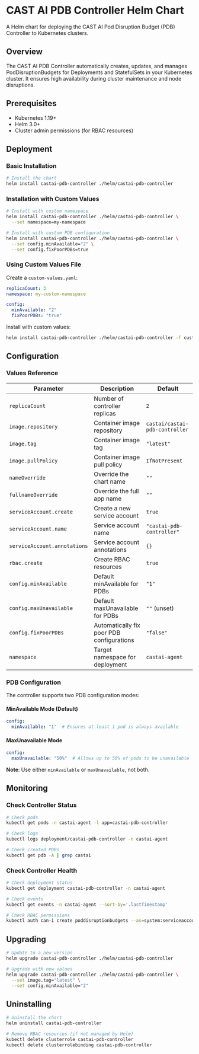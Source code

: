 # CAST AI PDB Controller Helm Chart

A Helm chart for deploying the CAST AI Pod Disruption Budget (PDB) Controller to Kubernetes clusters.

## Overview

The CAST AI PDB Controller automatically creates, updates, and manages PodDisruptionBudgets for Deployments and StatefulSets in your Kubernetes cluster. It ensures high availability during cluster maintenance and node disruptions.

## Prerequisites

- Kubernetes 1.19+
- Helm 3.0+
- Cluster admin permissions (for RBAC resources)

## Deployment

### Basic Installation

```bash
# Install the chart
helm install castai-pdb-controller ./helm/castai-pdb-controller
```

### Installation with Custom Values

```bash
# Install with custom namespace
helm install castai-pdb-controller ./helm/castai-pdb-controller \
  --set namespace=my-namespace

# Install with custom PDB configuration
helm install castai-pdb-controller ./helm/castai-pdb-controller \
  --set config.minAvailable="2" \
  --set config.fixPoorPDBs=true
```

### Using Custom Values File

Create a `custom-values.yaml`:

```yaml
replicaCount: 3
namespace: my-custom-namespace

config:
  minAvailable: "2"
  fixPoorPDBs: "true"
```

Install with custom values:
```bash
helm install castai-pdb-controller ./helm/castai-pdb-controller -f custom-values.yaml
```

## Configuration

### Values Reference

| Parameter | Description | Default |
|-----------|-------------|---------|
| `replicaCount` | Number of controller replicas | `2` |
| `image.repository` | Container image repository | `castai/castai-pdb-controller` |
| `image.tag` | Container image tag | `"latest"` |
| `image.pullPolicy` | Container image pull policy | `IfNotPresent` |
| `nameOverride` | Override the chart name | `""` |
| `fullnameOverride` | Override the full app name | `""` |
| `serviceAccount.create` | Create a new service account | `true` |
| `serviceAccount.name` | Service account name | `"castai-pdb-controller"` |
| `serviceAccount.annotations` | Service account annotations | `{}` |
| `rbac.create` | Create RBAC resources | `true` |
| `config.minAvailable` | Default minAvailable for PDBs | `"1"` |
| `config.maxUnavailable` | Default maxUnavailable for PDBs | `""` (unset) |
| `config.fixPoorPDBs` | Automatically fix poor PDB configurations | `"false"` |
| `namespace` | Target namespace for deployment | `castai-agent` |

### PDB Configuration

The controller supports two PDB configuration modes:

#### MinAvailable Mode (Default)
```yaml
config:
  minAvailable: "1"  # Ensures at least 1 pod is always available
```

#### MaxUnavailable Mode
```yaml
config:
  maxUnavailable: "50%"  # Allows up to 50% of pods to be unavailable
```

**Note**: Use either `minAvailable` or `maxUnavailable`, not both.

## Monitoring

### Check Controller Status

```bash
# Check pods
kubectl get pods -n castai-agent -l app=castai-pdb-controller

# Check logs
kubectl logs deployment/castai-pdb-controller -n castai-agent

# Check created PDBs
kubectl get pdb -A | grep castai
```

### Check Controller Health

```bash
# Check deployment status
kubectl get deployment castai-pdb-controller -n castai-agent

# Check events
kubectl get events -n castai-agent --sort-by='.lastTimestamp'

# Check RBAC permissions
kubectl auth can-i create poddisruptionbudgets --as=system:serviceaccount:castai-agent:castai-pdb-controller
```

## Upgrading

```bash
# Update to a new version
helm upgrade castai-pdb-controller ./helm/castai-pdb-controller

# Upgrade with new values
helm upgrade castai-pdb-controller ./helm/castai-pdb-controller \
  --set image.tag="latest" \
  --set config.minAvailable="2"
```

## Uninstalling

```bash
# Uninstall the chart
helm uninstall castai-pdb-controller

# Remove RBAC resources (if not managed by Helm)
kubectl delete clusterrole castai-pdb-controller
kubectl delete clusterrolebinding castai-pdb-controller
``` 